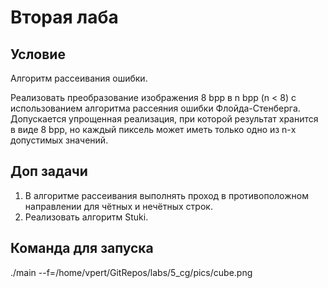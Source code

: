 # Вторая лаба

## Условие

Алгоритм рассеивания ошибки.

Реализовать преобразование изображения 8 bpp в n bpp (n < 8) с
использованием алгоритма рассеяния ошибки Флойда-Стенберга. Допускается
упрощенная реализация, при которой результат хранится в виде 8 bpp,
но каждый пиксель может иметь только одно из n-х допустимых значений.

## Доп задачи

1. В алгоритме рассеивания выполнять проход в противоположном
направлении для чётных и нечётных строк.
2. Реализовать алгоритм Stuki.

## Команда для запуска

./main --f=/home/vpert/GitRepos/labs/5_cg/pics/cube.png

